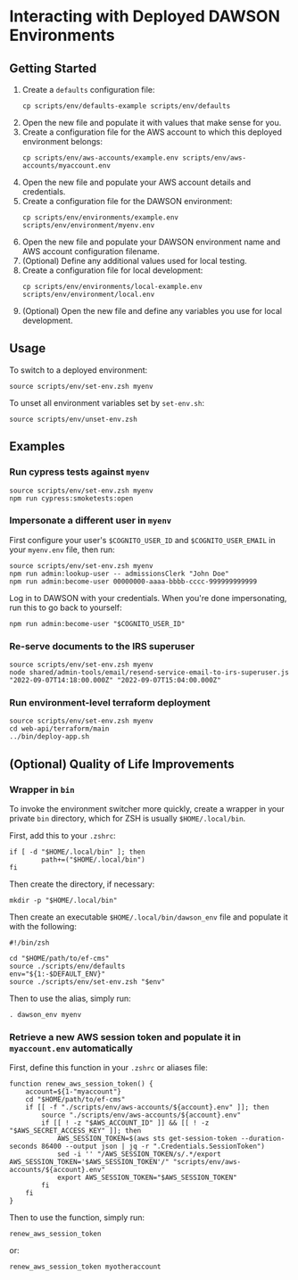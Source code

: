 # Interacting with Deployed DAWSON Environments

## Getting Started

1. Create a `defaults` configuration file:
    ```
   cp scripts/env/defaults-example scripts/env/defaults
   ```
1. Open the new file and populate it with values that make sense for you.
1. Create a configuration file for the AWS account to which this deployed environment belongs:
    ```
    cp scripts/env/aws-accounts/example.env scripts/env/aws-accounts/myaccount.env
    ```
1. Open the new file and populate your AWS account details and credentials.
1. Create a configuration file for the DAWSON environment:
    ```
    cp scripts/env/environments/example.env scripts/env/environment/myenv.env
    ```
1. Open the new file and populate your DAWSON environment name and AWS account configuration filename.
1. (Optional) Define any additional values used for local testing.
1. Create a configuration file for local development:
    ```
   cp scripts/env/environments/local-example.env scripts/env/environment/local.env
   ```
1. (Optional) Open the new file and define any variables you use for local development.

## Usage

To switch to a deployed environment:
```
source scripts/env/set-env.zsh myenv
```

To unset all environment variables set by `set-env.sh`:
```
source scripts/env/unset-env.zsh
```

## Examples

### Run cypress tests against `myenv`

```
source scripts/env/set-env.zsh myenv
npm run cypress:smoketests:open
```

### Impersonate a different user in `myenv`

First configure your user's `$COGNITO_USER_ID` and `$COGNITO_USER_EMAIL` in your `myenv.env` file, then run:
```
source scripts/env/set-env.zsh myenv
npm run admin:lookup-user -- admissionsClerk "John Doe"
npm run admin:become-user 00000000-aaaa-bbbb-cccc-999999999999
```
Log in to DAWSON with your credentials. When you're done impersonating, run this to go back to yourself:
```
npm run admin:become-user "$COGNITO_USER_ID"
```

### Re-serve documents to the IRS superuser

```
source scripts/env/set-env.zsh myenv
node shared/admin-tools/email/resend-service-email-to-irs-superuser.js "2022-09-07T14:18:00.000Z" "2022-09-07T15:04:00.000Z"
```

### Run environment-level terraform deployment

```
source scripts/env/set-env.zsh myenv
cd web-api/terraform/main
../bin/deploy-app.sh
```

## (Optional) Quality of Life Improvements

### Wrapper in `bin`

To invoke the environment switcher more quickly, create a wrapper in your private `bin` directory, which for ZSH is usually `$HOME/.local/bin`.

First, add this to your `.zshrc`:
```
if [ -d "$HOME/.local/bin" ]; then
        path+=("$HOME/.local/bin")
fi
```
Then create the directory, if necessary:
```
mkdir -p "$HOME/.local/bin"
```
Then create an executable `$HOME/.local/bin/dawson_env` file and populate it with the following:
```
#!/bin/zsh

cd "$HOME/path/to/ef-cms"
source ./scripts/env/defaults
env="${1:-$DEFAULT_ENV}"
source ./scripts/env/set-env.zsh "$env"
```
Then to use the alias, simply run:
```
. dawson_env myenv
```

### Retrieve a new AWS session token and populate it in `myaccount.env` automatically

First, define this function in your `.zshrc` or aliases file:
```
function renew_aws_session_token() {
    account=${1-"myaccount"}
    cd "$HOME/path/to/ef-cms"
    if [[ -f "./scripts/env/aws-accounts/${account}.env" ]]; then
        source "./scripts/env/aws-accounts/${account}.env"
        if [[ ! -z "$AWS_ACCOUNT_ID" ]] && [[ ! -z "$AWS_SECRET_ACCESS_KEY" ]]; then
            AWS_SESSION_TOKEN=$(aws sts get-session-token --duration-seconds 86400 --output json | jq -r ".Credentials.SessionToken")
            sed -i '' "/AWS_SESSION_TOKEN/s/.*/export AWS_SESSION_TOKEN='$AWS_SESSION_TOKEN'/" "scripts/env/aws-accounts/${account}.env"
            export AWS_SESSION_TOKEN="$AWS_SESSION_TOKEN"
        fi
    fi
}
```
Then to use the function, simply run:
```
renew_aws_session_token
```
or:
```
renew_aws_session_token myotheraccount
```
